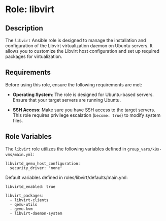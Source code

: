 Role: libvirt
=====================

Description
-----------
The `libvirt` Ansible role is designed to manage the installation and configuration of the Libvirt virtualization daemon on Ubuntu servers. It allows you to customize the Libvirt host configuration and set up required packages for virtualization.

Requirements
------------
Before using this role, ensure the following requirements are met:

- **Operating System**: The role is designed for Ubuntu-based servers. Ensure that your target servers are running Ubuntu.

- **SSH Access**: Make sure you have SSH access to the target servers. This role requires privilege escalation (`become: true`) to modify system files.

Role Variables
--------------
The `libvirt` role utilizes the following variables defined in `group_vars/k8s-vms/main.yml`:

```
libvirtd_qemu_host_configuration:
  security_driver: "none"
```
Default variables defined in roles/libvirt/defaults/main.yml:

```
libvirtd_enabled: true

libvirt_packages:
  - libvirt-clients
  - qemu-utils
  - qemu-kvm
  - libvirt-daemon-system
```
